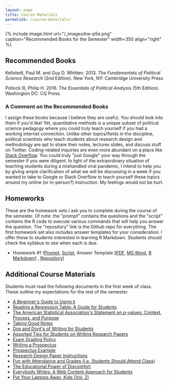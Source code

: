 ```yaml
---
layout: page
title: Course Materials
permalink: /course-materials/
---
```


{% include image.html url="/_images/kw-p5e.png" caption="Recommended Books for the Semester" width=350 align="right" %}

## Recommended Books

Kellstedt, Paul M. and Guy D. Whitten. 2013. *The Fundamentals of Political Science Research* (2nd Edition). New York, NY: Cambridge University Press

Pollock III, Philip H. 2016. *The Essentials of Political Analysis* (5th Edition). Washington DC: CQ Press.

### A Comment on the Recommended Books

<!-- Clemson University's bookstore has these listed as "required readings." That is a category error that is ultimately my fault. They are textbooks that I would otherwise assign as "required", and was nudged to submit to Clemson University's bookstore to purchase early into the pandemic. At the time, we all (naively) believed a few-week quarantine and a full-throated state and national government response would have been sufficient to contain the novel coronavirus (COVID-19). It was mostly sufficient in peer countries to us, ranging from Australia to Italy. However, the quarantine was half-hearted and we abandoned it (in South Carolina) after about three weeks and the state government (and majority leaders in the U.S. Senate) never bothered a follow-up response to the one it gave early into the pandemic when the COVID-19 outbreak also tanked the stock market. Now, we are in a situation where we may or may not ever meet in person after a four-week online start. -->

<!-- Toward that end, I want you to consider these textbooks as "recommended" and not "required." My rationale here is multiple. First, Clemson University is asking a lot of you, the student to pay full-price for a social learning experience at the university that you may or may not receive this semester or academic year. To be clear, most of that increasing expense for a college education that you are paying does not go to me---in fact people like me are [about the same price (inflation-adjusted) we were 40 years ago](https://nces.ed.gov/programs/digest/d10/tables/dt10_267.asp). It instead goes to all the things you do not typically price into your university experience given diminished support from the state government (e.g. administrators and capital projects). No matter, textbooks *are* a price you see and they can be quite exorbitant (especially through the university bookstore). If I can alleviate that cost for you in an extraordinary situation like this, I will. Second, and related to the end of the previous point, university bookstore markup is quite frankly obscene and I would hate to think you might also incur a shipping cost on top of that to have the books sent through a throttled (for other nefarious reasons) postal service. Third, and to be clear, I do intend to teach around these textbooks as I have in previous semesters. I assign these books because I believe they are useful. You should look into them if you'd like! Yet, quantitative methods is a unique subset of political science pedagogy where you could truly teach yourself if you had a working internet connection. Unlike other topics/fields in the discipline, political scientists who teach students about research design and methodology are apt to share their notes, lectures slides, and discuss stuff on Twitter. Coding-related inquiries are even more abundant on a place like [Stack Overflow](https://stackoverflow.com/). You could truly "just Google" your way through the semester if you were diligent. In light of the extraordinary situation of teaching students during a mishandled viral pandemic,  I intend to help you by giving ample clarification of what we will be discussing in a week if you wanted to take to Google or Stack Overflow to teach yourself these topics around my online (or in-person?) instruction. My feelings would not be hurt. -->


I assign these books because I believe they are useful. You should look into them if you'd like! Yet, quantitative methods is a unique subset of political science pedagogy where you could truly teach yourself if you had a working internet connection. Unlike other topics/fields in the discipline, political scientists who teach students about research design and methodology are apt to share their notes, lectures slides, and discuss stuff on Twitter. Coding-related inquiries are even more abundant on a place like [Stack Overflow](https://stackoverflow.com/). You could truly "just Google" your way through the semester if you were diligent. In light of the extraordinary situation of teaching students during a mishandled viral pandemic,  I intend to help you by giving ample clarification of what we will be discussing in a week if you wanted to take to Google or Stack Overflow to teach yourself these topics around my online (or in-person?) instruction. My feelings would not be hurt.

## Homeworks

These are the homework sets I ask you to complete during the course of the semester. Of note: the "prompt" contains the questions and the "script" contains the R code to execute various commands that will help you answer the question. The "repository" link is the Github repo for everything. The first homework set also includes answer templates for your consideration. I offer these to students interested in learning R Markdown. Students should check the syllabus to see when each is due.

- Homework #1 ([Prompt](http://posc3410.svmiller.com/homeworks/hw1/posc3410-hw1.pdf), [Script](https://github.com/svmiller/posc3410/blob/master/homeworks/hw1/1-sc-primary-2016.R), Answer Template [[PDF](http://posc3410.svmiller.com/homeworks/hw1/posc3410-hw1-answer-template.pdf), [MS Word](http://posc3410.svmiller.com/homeworks/hw1/posc3410-hw1-answer-template.docx), [R Markdown](http://posc3410.svmiller.com/homeworks/hw1/posc3410-hw1-answer-template.Rmd)]
, [Repository](https://github.com/svmiller/posc3410/tree/master/homeworks/hw1))


## Additional Course Materials

Students must read the following documents in the first week of class. These outline my expectations for the rest of the semester.

- [A Beginner's Guide to Using `R`](http://svmiller.com/blog/2014/08/a-beginners-guide-to-using-r/)
- [Reading a Regression Table: A Guide for Students](http://svmiller.com/blog/2014/08/reading-a-regression-table-a-guide-for-students/)
- [The American Statistical Association's Statement on *p*-values: Context, Process, and Purpose](http://amstat.tandfonline.com/doi/abs/10.1080/00031305.2016.1154108)
- [Taking Good Notes](http://svmiller.com/blog/2014/09/taking-good-notes/)
- [Dos and Dont's of Writing for Students](http://svmiller.com/blog/2015/06/dos-and-donts-of-writing-for-students/)
- [Assorted Tips for Students on Writing Research Papers](http://svmiller.com/blog/2015/12/assorted-tips-students-research-papers/)
- [Exam Grading Policy](https://www.dropbox.com/s/apihjs7di81aqcv/svm-exam-grading-policy.pdf?dl=0)
- [Writing a Prospectus](https://www.dropbox.com/s/i2vzzg0vmy6ppw4/posc3410-prospectus-guide.pdf)
- [Prospectus Example](https://www.dropbox.com/s/swrs77jawpxpec8/posc3410-prospectus-example.pdf?dl=0)
- [Research Design Paper Instructions](https://www.dropbox.com/s/qhv4d4pjsk2rxgt/posc3410-research-design-paper-instructions.pdf?dl=0)
- [Fun with Attendance and Grades (i.e. Students Should Attend Class)](http://svmiller.com/blog/2016/05/fun-with-attendance-grades/)
- [The Educational Power of Discomfort](http://svmiller.com/blog/2016/05/educational-power-discomfort/)
- [Everybody Writes: A Web Content Approach for Students](http://svmiller.com/blog/2016/05/everybody-writes-academic/)
- [Put Your Laptops Away, Kids (Vol. 2)](http://svmiller.com/blog/2016/05/put-your-laptops-away-2/)
